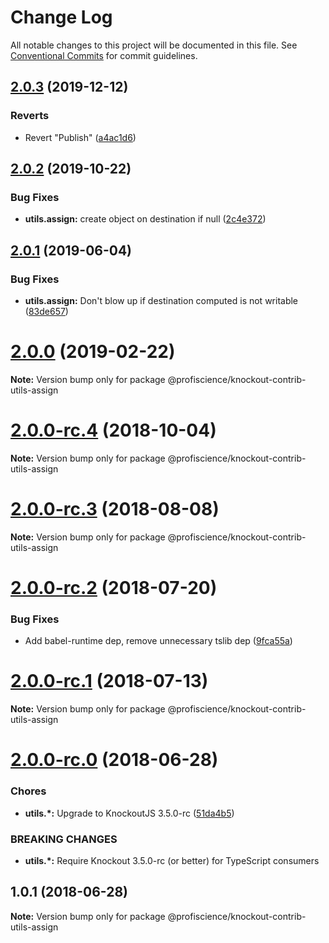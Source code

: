 # Change Log

All notable changes to this project will be documented in this file.
See [Conventional Commits](https://conventionalcommits.org) for commit guidelines.

## [2.0.3](https://github.com/Profiscience/knockout-contrib/compare/@profiscience/knockout-contrib-utils-assign@2.0.3...@profiscience/knockout-contrib-utils-assign@2.0.3) (2019-12-12)


### Reverts

* Revert "Publish" ([a4ac1d6](https://github.com/Profiscience/knockout-contrib/commit/a4ac1d6f397dffeb6dd30da440912bddda186ffb))





## [2.0.2](https://github.com/Profiscience/knockout-contrib/compare/@profiscience/knockout-contrib-utils-assign@2.0.1...@profiscience/knockout-contrib-utils-assign@2.0.2) (2019-10-22)


### Bug Fixes

* **utils.assign:** create object on destination if null ([2c4e372](https://github.com/Profiscience/knockout-contrib/commit/2c4e372))





## [2.0.1](https://github.com/Profiscience/knockout-contrib/compare/@profiscience/knockout-contrib-utils-assign@2.0.0...@profiscience/knockout-contrib-utils-assign@2.0.1) (2019-06-04)

### Bug Fixes

- **utils.assign:** Don't blow up if destination computed is not writable ([83de657](https://github.com/Profiscience/knockout-contrib/commit/83de657))

# [2.0.0](https://github.com/Profiscience/knockout-contrib/compare/@profiscience/knockout-contrib-utils-assign@2.0.0-rc.4...@profiscience/knockout-contrib-utils-assign@2.0.0) (2019-02-22)

**Note:** Version bump only for package @profiscience/knockout-contrib-utils-assign

<a name="2.0.0-rc.4"></a>

# [2.0.0-rc.4](https://github.com/Profiscience/knockout-contrib/compare/@profiscience/knockout-contrib-utils-assign@2.0.0-rc.3...@profiscience/knockout-contrib-utils-assign@2.0.0-rc.4) (2018-10-04)

**Note:** Version bump only for package @profiscience/knockout-contrib-utils-assign

<a name="2.0.0-rc.3"></a>

# [2.0.0-rc.3](https://github.com/Profiscience/knockout-contrib/compare/@profiscience/knockout-contrib-utils-assign@2.0.0-rc.2...@profiscience/knockout-contrib-utils-assign@2.0.0-rc.3) (2018-08-08)

**Note:** Version bump only for package @profiscience/knockout-contrib-utils-assign

<a name="2.0.0-rc.2"></a>

# [2.0.0-rc.2](https://github.com/Profiscience/knockout-contrib/compare/@profiscience/knockout-contrib-utils-assign@2.0.0-rc.1...@profiscience/knockout-contrib-utils-assign@2.0.0-rc.2) (2018-07-20)

### Bug Fixes

- Add babel-runtime dep, remove unnecessary tslib dep ([9fca55a](https://github.com/Profiscience/knockout-contrib/commit/9fca55a))

<a name="2.0.0-rc.1"></a>

# [2.0.0-rc.1](https://github.com/Profiscience/knockout-contrib/compare/@profiscience/knockout-contrib-utils-assign@2.0.0-rc.0...@profiscience/knockout-contrib-utils-assign@2.0.0-rc.1) (2018-07-13)

**Note:** Version bump only for package @profiscience/knockout-contrib-utils-assign

<a name="2.0.0-rc.0"></a>

# [2.0.0-rc.0](https://github.com/Profiscience/knockout-contrib/compare/@profiscience/knockout-contrib-utils-assign@1.0.1...@profiscience/knockout-contrib-utils-assign@2.0.0-rc.0) (2018-06-28)

### Chores

- **utils.\*:** Upgrade to KnockoutJS 3.5.0-rc ([51da4b5](https://github.com/Profiscience/knockout-contrib/commit/51da4b5))

### BREAKING CHANGES

- **utils.\*:** Require Knockout 3.5.0-rc (or better) for TypeScript consumers

<a name="1.0.1"></a>

## 1.0.1 (2018-06-28)

**Note:** Version bump only for package @profiscience/knockout-contrib-utils-assign
